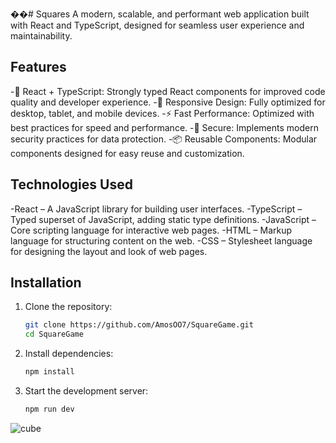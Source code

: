 ��#   S q u a r e s 
 
A modern, scalable, and performant web application built with React and TypeScript, designed for seamless user experience and maintainability.

## Features
-🌟 React + TypeScript: Strongly typed React components for improved code quality and developer experience.
-📱 Responsive Design: Fully optimized for desktop, tablet, and mobile devices.
-⚡ Fast Performance: Optimized with best practices for speed and performance.
-🔐 Secure: Implements modern security practices for data protection.
-📦 Reusable Components: Modular components designed for easy reuse and customization.

## Technologies Used
-React – A JavaScript library for building user interfaces.
-TypeScript – Typed superset of JavaScript, adding static type definitions.
-JavaScript – Core scripting language for interactive web pages.
-HTML – Markup language for structuring content on the web.
-CSS – Stylesheet language for designing the layout and look of web pages.

## Installation

1. Clone the repository:
   ```bash
   git clone https://github.com/AmosOO7/SquareGame.git
   cd SquareGame
   ```
2. Install dependencies:
   ```bash
   npm install
   ```
3. Start the development server:
   ```bash
   npm run dev
   ```


![cube](https://github.com/user-attachments/assets/313cb117-eff2-45db-a8e8-08207c7ea07c)
